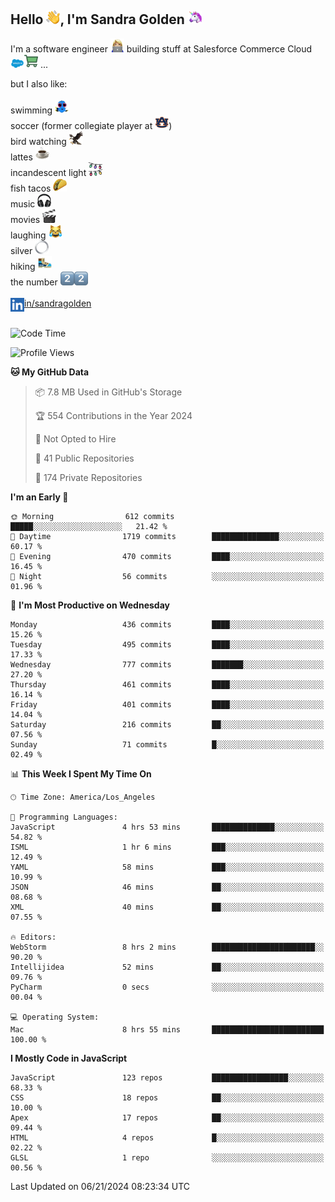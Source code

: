 ## Hello <img src="./static/emoji/wave.png" width="22" />, I'm Sandra Golden <img src="./static/emoji/unicorn-face.png" width="22" />

I'm a software engineer <img src="./static/emoji/female-technologist.png" width="22" /> building stuff at Salesforce Commerce Cloud <img src="./static/emoji/salesforce.png" width="22" /><img src="./static/emoji/commerce-cloud.png" width="22" />&nbsp;...

but I also like:<br/><br/>
swimming <img alt="swimming" src="./static/emoji/keep-swimming.png" width="22" /><br/>
soccer  (former collegiate player at <img src="./static/emoji/auburn.png" width="22" />)<br/>
bird watching <img src="./static/emoji/eagle.png" width="22" /><br/>
lattes <img src="./static/emoji/coffee.png" width="22" /><br/>
incandescent light <img src="./static/emoji/lights.png" width="22" /><br/>
fish tacos <img src="./static/emoji/taco.png" width="22" /><br/>
music <img src="./static/emoji/headphones.png" width="22" /><br/>
movies <img src="./static/emoji/movie-clapper.png" width="22" /><br/>
laughing <img src="./static/emoji/joy-cat.png" width="22" /><br/>
silver <img src="./static/emoji/silver-hoop.png" width="22" /><br/>
hiking <img src="./static/emoji/hiker.png" width="22" /><br/>
the number <img src="./static/emoji/two.png" width="22" /><img src="./static/emoji/two.png" width="22" />
<br/><br/>
<img align="left" alt="Sandra Golden | LinkedIn" width="22px" src="./static/emoji/linkedin.png" /> <a href="https://www.linkedin.com/in/sandragolden/">in/sandragolden</a>
<br/><br/>
<!--START_SECTION:waka-->
![Code Time](http://img.shields.io/badge/Code%20Time-435%20hrs%2010%20mins-blue)

![Profile Views](http://img.shields.io/badge/Profile%20Views-0-blue)

**🐱 My GitHub Data** 

> 📦 7.8 MB Used in GitHub's Storage 
 > 
> 🏆 554 Contributions in the Year 2024
 > 
> 🚫 Not Opted to Hire
 > 
> 📜 41 Public Repositories 
 > 
> 🔑 174 Private Repositories 
 > 
**I'm an Early 🐤** 

```text
🌞 Morning                612 commits         █████░░░░░░░░░░░░░░░░░░░░   21.42 % 
🌆 Daytime                1719 commits        ███████████████░░░░░░░░░░   60.17 % 
🌃 Evening                470 commits         ████░░░░░░░░░░░░░░░░░░░░░   16.45 % 
🌙 Night                  56 commits          ░░░░░░░░░░░░░░░░░░░░░░░░░   01.96 % 
```
📅 **I'm Most Productive on Wednesday** 

```text
Monday                   436 commits         ████░░░░░░░░░░░░░░░░░░░░░   15.26 % 
Tuesday                  495 commits         ████░░░░░░░░░░░░░░░░░░░░░   17.33 % 
Wednesday                777 commits         ███████░░░░░░░░░░░░░░░░░░   27.20 % 
Thursday                 461 commits         ████░░░░░░░░░░░░░░░░░░░░░   16.14 % 
Friday                   401 commits         ████░░░░░░░░░░░░░░░░░░░░░   14.04 % 
Saturday                 216 commits         ██░░░░░░░░░░░░░░░░░░░░░░░   07.56 % 
Sunday                   71 commits          █░░░░░░░░░░░░░░░░░░░░░░░░   02.49 % 
```


📊 **This Week I Spent My Time On** 

```text
🕑︎ Time Zone: America/Los_Angeles

💬 Programming Languages: 
JavaScript               4 hrs 53 mins       ██████████████░░░░░░░░░░░   54.82 % 
ISML                     1 hr 6 mins         ███░░░░░░░░░░░░░░░░░░░░░░   12.49 % 
YAML                     58 mins             ███░░░░░░░░░░░░░░░░░░░░░░   10.99 % 
JSON                     46 mins             ██░░░░░░░░░░░░░░░░░░░░░░░   08.68 % 
XML                      40 mins             ██░░░░░░░░░░░░░░░░░░░░░░░   07.55 % 

🔥 Editors: 
WebStorm                 8 hrs 2 mins        ███████████████████████░░   90.20 % 
Intellijidea             52 mins             ██░░░░░░░░░░░░░░░░░░░░░░░   09.76 % 
PyCharm                  0 secs              ░░░░░░░░░░░░░░░░░░░░░░░░░   00.04 % 

💻 Operating System: 
Mac                      8 hrs 55 mins       █████████████████████████   100.00 % 
```

**I Mostly Code in JavaScript** 

```text
JavaScript               123 repos           █████████████████░░░░░░░░   68.33 % 
CSS                      18 repos            ██░░░░░░░░░░░░░░░░░░░░░░░   10.00 % 
Apex                     17 repos            ██░░░░░░░░░░░░░░░░░░░░░░░   09.44 % 
HTML                     4 repos             █░░░░░░░░░░░░░░░░░░░░░░░░   02.22 % 
GLSL                     1 repo              ░░░░░░░░░░░░░░░░░░░░░░░░░   00.56 % 
```




 Last Updated on 06/21/2024 08:23:34 UTC
<!--END_SECTION:waka-->
